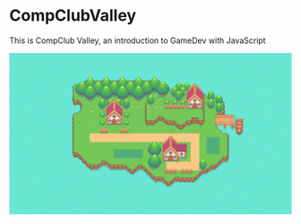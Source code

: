 # CompClubValley

This is CompClub Valley, an introduction to GameDev with JavaScript

![CompClub Valley](./static/images/background.png)
